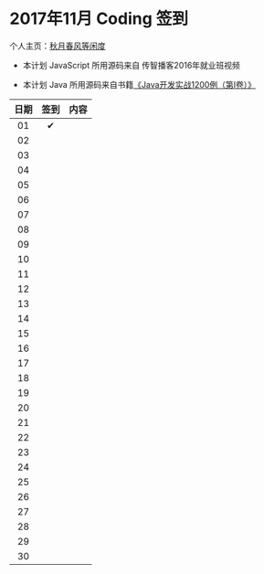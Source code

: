 # 2017年11月 Coding 签到

个人主页：<a href="http://renkaigis.com/" target="_blank">秋月春风等闲度</a>

- 本计划 JavaScript 所用源码来自 传智播客2016年就业班视频

- 本计划 Java 所用源码来自书籍<a href="https://book.douban.com/subject/5417003/" target="_blank">《Java开发实战1200例（第Ⅰ卷）》</a>

| 日期 | 签到 | 内容 |
| :---: | :---: | :--- |
| 01 | ✔ | <a href="https://github.com/renkaigis/KeepCoding/tree/master/2017/11/01" target="_blank"></a><br> |
| 02 |  | <a href="https://github.com/renkaigis/KeepCoding/tree/master/2017/11/02" target="_blank"></a><br> |
| 03 |  | <a href="https://github.com/renkaigis/KeepCoding/tree/master/2017/11/03" target="_blank"></a><br> |
| 04 |  | <a href="https://github.com/renkaigis/KeepCoding/tree/master/2017/11/04" target="_blank"></a><br> |
| 05 |  | <a href="https://github.com/renkaigis/KeepCoding/tree/master/2017/11/05" target="_blank"></a><br> |
| 06 |  | <a href="https://github.com/renkaigis/KeepCoding/tree/master/2017/11/06" target="_blank"></a><br> |
| 07 |  | <a href="https://github.com/renkaigis/KeepCoding/tree/master/2017/11/07" target="_blank"></a><br> |
| 08 |  | <a href="https://github.com/renkaigis/KeepCoding/tree/master/2017/11/08" target="_blank"></a><br> |
| 09 |  | <a href="https://github.com/renkaigis/KeepCoding/tree/master/2017/11/09" target="_blank"></a><br> |
| 10 |  | <a href="https://github.com/renkaigis/KeepCoding/tree/master/2017/11/10" target="_blank"></a><br> |
| 11 |  | <a href="https://github.com/renkaigis/KeepCoding/tree/master/2017/11/11" target="_blank"></a><br> |
| 12 |  | <a href="https://github.com/renkaigis/KeepCoding/tree/master/2017/11/12" target="_blank"></a><br> |
| 13 |  | <a href="https://github.com/renkaigis/KeepCoding/tree/master/2017/11/13" target="_blank"></a><br> |
| 14 |  | <a href="https://github.com/renkaigis/KeepCoding/tree/master/2017/11/14" target="_blank"></a><br> |
| 15 |  | <a href="https://github.com/renkaigis/KeepCoding/tree/master/2017/11/15" target="_blank"></a><br> |
| 16 |  | <a href="https://github.com/renkaigis/KeepCoding/tree/master/2017/11/16" target="_blank"></a><br> |
| 17 |  | <a href="https://github.com/renkaigis/KeepCoding/tree/master/2017/11/17" target="_blank"></a><br> |
| 18 |  | <a href="https://github.com/renkaigis/KeepCoding/tree/master/2017/11/18" target="_blank"></a><br> |
| 19 |  | <a href="https://github.com/renkaigis/KeepCoding/tree/master/2017/11/19" target="_blank"></a><br> |
| 20 |  | <a href="https://github.com/renkaigis/KeepCoding/tree/master/2017/11/20" target="_blank"></a><br> |
| 21 |  | <a href="https://github.com/renkaigis/KeepCoding/tree/master/2017/11/21" target="_blank"></a><br> |
| 22 |  | <a href="https://github.com/renkaigis/KeepCoding/tree/master/2017/11/22" target="_blank"></a><br> |
| 23 |  | <a href="https://github.com/renkaigis/KeepCoding/tree/master/2017/11/23" target="_blank"></a><br> |
| 24 |  | <a href="https://github.com/renkaigis/KeepCoding/tree/master/2017/11/24" target="_blank"></a><br> |
| 25 |  | <a href="https://github.com/renkaigis/KeepCoding/tree/master/2017/11/25" target="_blank"></a><br> |
| 26 |  | <a href="https://github.com/renkaigis/KeepCoding/tree/master/2017/11/26" target="_blank"></a><br> |
| 27 |  | <a href="https://github.com/renkaigis/KeepCoding/tree/master/2017/11/27" target="_blank"></a><br> |
| 28 |  | <a href="https://github.com/renkaigis/KeepCoding/tree/master/2017/11/28" target="_blank"></a><br> |
| 29 |  | <a href="https://github.com/renkaigis/KeepCoding/tree/master/2017/11/29" target="_blank"></a><br> |
| 30 |  | <a href="https://github.com/renkaigis/KeepCoding/tree/master/2017/11/30" target="_blank"></a><br> |
